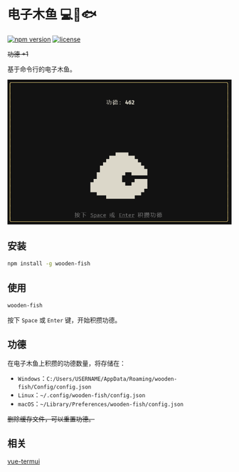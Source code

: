 # 电子木鱼 💻️🌲🐟

[![npm version][npm-version-badge]][npm-version-href]
[![license][license-badge]][license-href]

~~功德 +1~~

基于命令行的电子木鱼。

![demo](./asset/demo.gif)

## 安装

```bash
npm install -g wooden-fish
```

## 使用

```bash
wooden-fish
```

按下 `Space` 或 `Enter` 键，开始积攒功德。

## 功德

在电子木鱼上积攒的功德数量，将存储在：
+ `Windows`：`C:/Users/USERNAME/AppData/Roaming/wooden-fish/Config/config.json`
+ `Linux`：`~/.config/wooden-fish/config.json`
+ `macOS`：`~/Library/Preferences/wooden-fish/config.json`

~~删除缓存文件，可以重置功德。~~

## 相关

[vue-termui](https://github.com/vue-terminal/vue-termui)

<!-- Badge -->
[npm-version-badge]: https://img.shields.io/npm/v/wooden-fish?style=flat&color=ddd&labelColor=444
[npm-version-href]: https://www.npmjs.com/package/wooden-fish
[license-badge]: https://img.shields.io/github/license/Lu-Jiejie/wooden-fish?style=flat&color=ddd&labelColor=444
[license-href]: https://github.com/Lu-Jiejie/wooden-fish/blob/main/LICENSE
